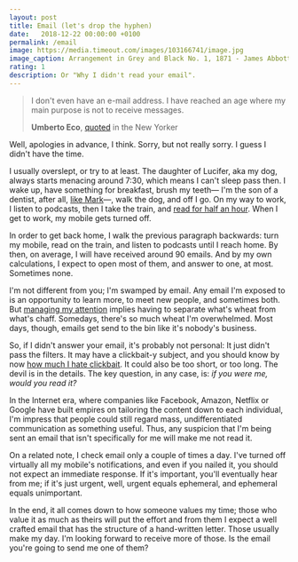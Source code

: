 ```yaml
---
layout: post
title: Email (let's drop the hyphen)
date:   2018-12-22 00:00:00 +0100
permalink: /email
image: https://media.timeout.com/images/103166741/image.jpg
image_caption: Arrangement in Grey and Black No. 1, 1871 - James Abbott McNeill Whistler
rating: 1
description: Or "Why I didn't read your email".
---
```


> I don't even have an e-mail address. I have reached an age where my main purpose is not to receive messages.
>
> __Umberto Eco__, [quoted](https://www.newyorker.com/magazine/1995/06/26/of-eco-and-e-mail) in the New Yorker

Well, apologies in advance, I think. Sorry, but not really sorry. I guess I didn't have the time.

I usually overslept, or try to at least. The daughter of Lucifer, aka my dog, always starts menacing around 7:30, which means I can't sleep pass then. I wake up, have something for breakfast, brush my teeth— I'm the son of a dentist, after all, [like Mark](https://en.wikipedia.org/wiki/Mark_Zuckerberg#Early_life)—, walk the dog, and off I go. On my way to work, I listen to podcasts, then I take the train, and [read for half an hour](/start-reading). When I get to work, my mobile gets turned off.

In order to get back home, I walk the previous paragraph backwards: turn my mobile, read on the train, and listen to podcasts until I reach home. By then, on average, I will have received around 90 emails. And by my own calculations, I expect to open most of them, and answer to one, at most. Sometimes none.

I'm not different from you; I'm swamped by email. Any email I'm exposed to is an opportunity to learn more, to meet new people, and sometimes both. But [managing my attention](/deep-work) implies having to separate what's wheat from what's chaff. Somedays, there's so much wheat I'm overwhelmed. Most days, though, emails get send to the bin like it's nobody's business.

So, if I didn't answer your email, it's probably not personal: It just didn't pass the filters. It may have a clickbait-y subject, and you should know by now [how much I hate clickbait](/writing-in-times-of-clickbait). It could also be too short, or too long. The devil is in the details. The key question, in any case, is: *if you were me, would you read it?*

In the Internet era, where companies like Facebook, Amazon, Netflix or Google have built empires on tailoring the content down to each individual, I'm impress that people could still regard mass, undifferentiated communication as something useful. Thus, any suspicion that I'm being sent an email that isn't specifically for me will make me not read it.

On a related note, I check email only a couple of times a day. I've turned off virtually all my mobile's notifications, and even if you nailed it, you should not expect an immediate response. If it's important, you'll eventually hear from me; if it's just urgent, well, urgent equals ephemeral, and ephemeral equals unimportant.

In the end, it all comes down to how someone values my time; those who value it as much as theirs will put the effort and from them I expect a well crafted email that has the structure of a hand-written letter. Those usually make my day. I'm looking forward to receive more of those. Is the email you're going to send me one of them?
